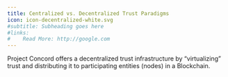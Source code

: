 ```yaml
---
title: Centralized vs. Decentralized Trust Paradigms
icon: icon-decentralized-white.svg
#subtitle: Subheading goes here
#links:
#    Read More: http://google.com
---
```

Project Concord offers a decentralized trust infrastructure by “virtualizing” trust and distributing it to participating entities (nodes) in a Blockchain.